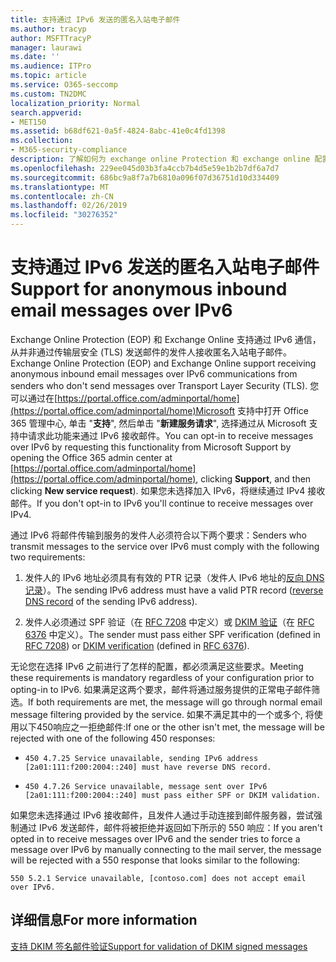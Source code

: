 ```yaml
---
title: 支持通过 IPv6 发送的匿名入站电子邮件
ms.author: tracyp
author: MSFTTracyP
manager: laurawi
ms.date: ''
ms.audience: ITPro
ms.topic: article
ms.service: O365-seccomp
ms.custom: TN2DMC
localization_priority: Normal
search.appverid:
- MET150
ms.assetid: b68df621-0a5f-4824-8abc-41e0c4fd1398
ms.collection:
- M365-security-compliance
description: 了解如何为 exchange online Protection 和 exchange online 配置来自 IPv6 源的匿名邮件支持。
ms.openlocfilehash: 229ee045d03b3fa4ccb7b4d5e59e1b2b7df6a7d7
ms.sourcegitcommit: 686bc9a8f7a7b6810a096f07d36751d10d334409
ms.translationtype: MT
ms.contentlocale: zh-CN
ms.lasthandoff: 02/26/2019
ms.locfileid: "30276352"
---
```

# <a name="support-for-anonymous-inbound-email-messages-over-ipv6"></a><span data-ttu-id="2d185-103">支持通过 IPv6 发送的匿名入站电子邮件</span><span class="sxs-lookup"><span data-stu-id="2d185-103">Support for anonymous inbound email messages over IPv6</span></span>

<span data-ttu-id="2d185-104">Exchange Online Protection (EOP) 和 Exchange Online 支持通过 IPv6 通信，从并非通过传输层安全 (TLS) 发送邮件的发件人接收匿名入站电子邮件。</span><span class="sxs-lookup"><span data-stu-id="2d185-104">Exchange Online Protection (EOP) and Exchange Online support receiving anonymous inbound email messages over IPv6 communications from senders who don't send messages over Transport Layer Security (TLS).</span></span> <span data-ttu-id="2d185-105">您可以通过在[https://portal.office.com/adminportal/home](https://portal.office.com/adminportal/home)Microsoft 支持中打开 Office 365 管理中心, 单击 "**支持**", 然后单击 "**新建服务请求**", 选择通过从 Microsoft 支持中请求此功能来通过 IPv6 接收邮件。</span><span class="sxs-lookup"><span data-stu-id="2d185-105">You can opt-in to receive messages over IPv6 by requesting this functionality from Microsoft Support by opening the Office 365 admin center at [https://portal.office.com/adminportal/home](https://portal.office.com/adminportal/home), clicking **Support**, and then clicking **New service request**).</span></span> <span data-ttu-id="2d185-106">如果您未选择加入 IPv6，将继续通过 IPv4 接收邮件。</span><span class="sxs-lookup"><span data-stu-id="2d185-106">If you don't opt-in to IPv6 you'll continue to receive messages over IPv4.</span></span>
  
<span data-ttu-id="2d185-107">通过 IPv6 将邮件传输到服务的发件人必须符合以下两个要求：</span><span class="sxs-lookup"><span data-stu-id="2d185-107">Senders who transmit messages to the service over IPv6 must comply with the following two requirements:</span></span>
  
1. <span data-ttu-id="2d185-108">发件人的 IPv6 地址必须具有有效的 PTR 记录（发件人 IPv6 地址的[反向 DNS 记录](https://en.wikipedia.org/wiki/Reverse_DNS_lookup)）。</span><span class="sxs-lookup"><span data-stu-id="2d185-108">The sending IPv6 address must have a valid PTR record ([reverse DNS record](https://en.wikipedia.org/wiki/Reverse_DNS_lookup) of the sending IPv6 address).</span></span> 
    
2. <span data-ttu-id="2d185-109">发件人必须通过 SPF 验证（在 [RFC 7208](https://tools.ietf.org/html/rfc7208) 中定义）或 [DKIM 验证](http://dkim.org/)（在 [RFC 6376](https://www.rfc-editor.org/rfc/rfc6376.txt) 中定义）。</span><span class="sxs-lookup"><span data-stu-id="2d185-109">The sender must pass either SPF verification (defined in [RFC 7208](https://tools.ietf.org/html/rfc7208)) or [DKIM verification](http://dkim.org/) (defined in [RFC 6376](https://www.rfc-editor.org/rfc/rfc6376.txt)).</span></span>
    
<span data-ttu-id="2d185-110">无论您在选择 IPv6 之前进行了怎样的配置，都必须满足这些要求。</span><span class="sxs-lookup"><span data-stu-id="2d185-110">Meeting these requirements is mandatory regardless of your configuration prior to opting-in to IPv6.</span></span> <span data-ttu-id="2d185-111">如果满足这两个要求，邮件将通过服务提供的正常电子邮件筛选。</span><span class="sxs-lookup"><span data-stu-id="2d185-111">If both requirements are met, the message will go through normal email message filtering provided by the service.</span></span> <span data-ttu-id="2d185-112">如果不满足其中的一个或多个, 将使用以下450响应之一拒绝邮件:</span><span class="sxs-lookup"><span data-stu-id="2d185-112">If one or the other isn't met, the message will be rejected with one of the following 450 responses:</span></span>
  
-  `450 4.7.25 Service unavailable, sending IPv6 address [2a01:111:f200:2004::240] must have reverse DNS record.`
    
-  `450 4.7.26 Service unavailable, message sent over IPv6 [2a01:111:f200:2004::240] must pass either SPF or DKIM validation.`
    
<span data-ttu-id="2d185-113">如果您未选择通过 IPv6 接收邮件，且发件人通过手动连接到邮件服务器，尝试强制通过 IPv6 发送邮件，邮件将被拒绝并返回如下所示的 550 响应：</span><span class="sxs-lookup"><span data-stu-id="2d185-113">If you aren't opted in to receive messages over IPv6 and the sender tries to force a message over IPv6 by manually connecting to the mail server, the message will be rejected with a 550 response that looks similar to the following:</span></span>
  
 `550 5.2.1 Service unavailable, [contoso.com] does not accept email over IPv6.`
  
## <a name="for-more-information"></a><span data-ttu-id="2d185-114">详细信息</span><span class="sxs-lookup"><span data-stu-id="2d185-114">For more information</span></span>

[<span data-ttu-id="2d185-115">支持 DKIM 签名邮件验证</span><span class="sxs-lookup"><span data-stu-id="2d185-115">Support for validation of DKIM signed messages</span></span>](support-for-validation-of-dkim-signed-messages.md)
  

